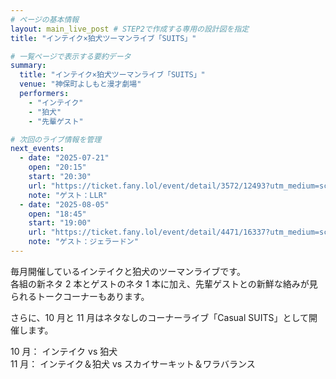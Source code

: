 ```yaml
---
# ページの基本情報
layout: main_live_post # STEP2で作成する専用の設計図を指定
title: "インテイク×狛犬ツーマンライブ「SUITS」"

# 一覧ページで表示する要約データ
summary:
  title: "インテイク×狛犬ツーマンライブ「SUITS」"
  venue: "神保町よしもと漫才劇場"
  performers:
    - "インテイク"
    - "狛犬"
    - "先輩ゲスト"

# 次回のライブ情報を管理
next_events:
  - date: "2025-07-21"
    open: "20:15"
    start: "20:30"
    url: "https://ticket.fany.lol/event/detail/3572/12493?utm_medium=schedule&utm_source=jimbocho_manzaigekijyo&utm_campaign=%E3%82%A4%E3%83%B3%E3%83%86%E3%82%A4%E3%82%AF%C3%97%E7%8B%9B%E7%8A%AC%E3%83%84%E3%83%BC%E3%83%9E%E3%83%B3%E3%83%A9%E3%82%A4%E3%83%96%E3%80%8CSUITS%E3%80%8D"
    note: "ゲスト：LLR"
  - date: "2025-08-05"
    open: "18:45"
    start: "19:00"
    url: "https://ticket.fany.lol/event/detail/4471/16337?utm_medium=schedule&utm_source=jimbocho_manzaigekijyo&utm_campaign=%E3%82%A4%E3%83%B3%E3%83%86%E3%82%A4%E3%82%AF%C3%97%E7%8B%9B%E7%8A%AC%E3%83%84%E3%83%BC%E3%83%9E%E3%83%B3%E3%83%A9%E3%82%A4%E3%83%96%E3%80%8CSUITS%E3%80%8D"
    note: "ゲスト：ジェラードン"
---
```


毎月開催しているインテイクと狛犬のツーマンライブです。<br>
各組の新ネタ 2 本とゲストのネタ 1 本に加え、先輩ゲストとの新鮮な絡みが見られるトークコーナーもあります。

さらに、10 月と 11 月はネタなしのコーナーライブ「Casual SUITS」として開催します。

10 月： インテイク vs 狛犬<br>
11 月： インテイク＆狛犬 vs スカイサーキット＆ワラバランス
